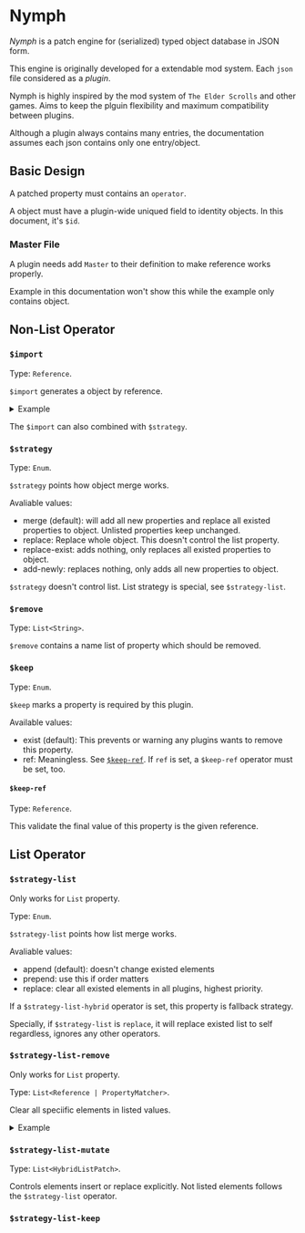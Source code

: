 # Nymph

*Nymph* is a patch engine for (serialized) typed object database in JSON form.

This engine is originally developed for a extendable mod system. Each `json` file considered as a *plugin*.

Nymph is highly inspired by the mod system of `The Elder Scrolls` and other games. Aims to keep the plguin flexibility and maximum compatibility between plugins.

Although a plugin always contains many entries, the documentation assumes each json contains only one entry/object.

## Basic Design

A patched property must contains an `operator`.

A object must have a plugin-wide uniqued field to identity objects. In this document, it's `$id`.

### Master File

A plugin needs add `Master` to their definition to make reference works properly.

Example in this documentation won't show this while the example only contains object.

## Non-List Operator

### `$import`

Type: `Reference`.

`$import` generates a object by reference.

<details>
<summary>Example</summary>

```javascript
// a.json
{
  "$id": "obj-a",
  "a": {
    "prop": "property A"
  },
  "foo": "bar"
}
```

```javascript
// b.json
{
  "$id": "obj-b",
  "b": {
    "prop": "property B"
  },
  "arr": [
    {
      "prop": "property in arr"
    }
  ]
}
```

```javascript
// c.json
{
  "$id": "obj-a",
  "a": {
    "$import": "obj-b#/b", // typically json reference format is `b.json#/xxx`, but we use `$id` here.
  },
  "b": {
    "$import": "obj-b#/arr/0"
  }
}
```

In this situation, `a.json` and `b.json` are plugins predefined in system. `c.json` is the plugin newly added.

The `$id` of `c.json` is same as `a.json`, means `c.json` wants to change something in `a.json`.

```javascript
// result
{
  "$id": "obj-a",
  "a": {
    "prop": "property B",
  },
  "b": {
    "prop": "property in arr"
  },
  "foo": "bar"
}
```
</details>


The `$import` can also combined with `$strategy`.

### `$strategy`

Type: `Enum`.

`$strategy` points how object merge works.

Avaliable values:
- merge (default): will add all new properties and replace all existed properties to object. Unlisted properties keep unchanged.
- replace: Replace whole object. This doesn't control the list property.
- replace-exist: adds nothing, only replaces all existed properties to object.
- add-newly: replaces nothing, only adds all new properties to object.

`$strategy` doesn't control list. List strategy is special, see `$strategy-list`.

### `$remove`

Type: `List<String>`.

`$remove` contains a name list of property which should be removed.

### `$keep`

Type: `Enum`.

`$keep` marks a property is required by this plugin.

Available values:
- exist (default): This prevents or warning any plugins wants to remove this property.
- ref: Meaningless. See [`$keep-ref`](#keep-ref). If `ref` is set, a `$keep-ref` operator must be set, too.

#### `$keep-ref`

Type: `Reference`.

This validate the final value of this property is the given reference.

## List Operator

### `$strategy-list`

Only works for `List` property.

Type: `Enum`.

`$strategy-list` points how list merge works.

Avaliable values:
- append (default): doesn't change existed elements
- prepend: use this if order matters
- replace: clear all existed elements in all plugins, highest priority.

If a `$strategy-list-hybrid` operator is set, this property is fallback strategy. 

Specially, if `$strategy-list` is `replace`, it will replace existed list to self regardless, ignores any other operators.

### `$strategy-list-remove`

Only works for `List` property.

Type: `List<Reference | PropertyMatcher>`.

Clear all speciific elements in listed values.

<details>
<summary>Example</summary>

```javascript
// c.json
{
  "arr": {
    "$strategy-list-remove": [
      "b.json#/arr",
      "c.json#/arr/0",
      "c.json#/arr/0-10", // clear index from 0 to 10
      "c.json#/arr/!4", // except index 4
      { // PropertyMatcher
        "$found-strategy": "first",
        "$matcher": {
          "name": {
            "$equals": "TargetName",
          }
        }
      }
    ],
    "$value": [
      {
        "prop": "foo",
      }
    ]
  }
}
```

</details>

### `$strategy-list-mutate`

Type: `List<HybridListPatch>`.

Controls elements insert or replace explicitly. Not listed elements follows the `$strategy-list` operator.

### `$strategy-list-keep`
